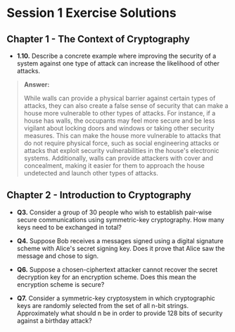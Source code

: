 # Session 1 Exercise Solutions

## Chapter 1 - The Context of Cryptography

- **1.10.** Describe a concrete example where improving the security of a system against one type of attack can increase the likelihood of other attacks.

>**Answer:**
>
> While walls can provide a physical barrier against certain types of attacks, they can also create a false sense of security that can make a house more vulnerable to 
other types of attacks. For instance, if a house has walls, the occupants may feel more secure and be less vigilant about locking doors and windows or taking other security measures. This can make the house more vulnerable to attacks that do not require physical force, such as social engineering attacks or attacks that exploit security vulnerabilities in the house's electronic systems. Additionally, walls can provide attackers with cover and concealment, making it easier for them to approach the house undetected and launch other types of attacks.

## Chapter 2 - Introduction to Cryptography

- **Q3.** Consider a group of 30 people who wish to establish pair-wise secure communications using symmetric-key cryptography. How many keys need to be exchanged in total?



- **Q4.** Suppose Bob receives a messages signed using a digital signature scheme with Alice's secret signing key. Does it prove that Alice saw the message and chose to sign.




- **Q6.** Suppose a chosen-ciphertext attacker cannot recover the secret decryption key for an encryption scheme. Does this mean the encryption scheme is secure?




- **Q7.** Consider a symmetric-key cryptosystem in which cryptographic keys are randomly selected from the set of all n-bit strings. Approximately what should n be in order to provide 128 bits of security against a birthday attack?




